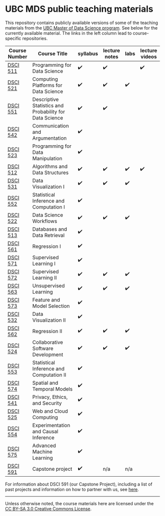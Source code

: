 # UBC MDS public teaching materials

This repository contains publicly available versions of some of the teaching materials from the [UBC Master of Data Science program](https://masterdatascience.ubc.ca/). See below for the currently available material. The links in the left column lead to course-specific repositories.

Course Number                                                    |  Course Title                                |  syllabus             | lecture notes             | labs                |  lecture videos |
-----------------------------------------------------------------|----------------------------------------------|---------------------|----------------------|---------------------|----------|
[DSCI 511](https://github.com/UBC-MDS/DSCI_511_prog-dsci)        |  Programming for Data Science                |   :heavy_check_mark: |   :heavy_check_mark:      |                     |      :heavy_check_mark:  |
[DSCI 521](https://github.com/UBC-MDS/DSCI_521_platforms-dsci)   |  Computing Platforms for Data Science        |   :heavy_check_mark: | :heavy_check_mark:   | :heavy_check_mark:  |       |
[DSCI 551](https://github.com/UBC-MDS/DSCI_551_stat-prob-dsci)   |  Descriptive Statistics and Probability for Data Science | :heavy_check_mark: | :heavy_check_mark: |                     |        |
[DSCI 542](https://github.com/UBC-MDS/DSCI_542_comm-arg)         |  Communication and Argumentation             |   :heavy_check_mark: |                      |                     |       |
[DSCI 523](https://github.com/UBC-MDS/DSCI_523_r-prog)   |  Programming for Data Manipulation                             |   :heavy_check_mark: |                      |                     |        |
[DSCI 512](https://github.com/UBC-MDS/DSCI_512_alg-data-struct)  |  Algorithms and Data Structures              |   :heavy_check_mark: | :heavy_check_mark:   | :heavy_check_mark:  |   :heavy_check_mark:   |
[DSCI 531](https://github.com/UBC-MDS/DSCI_531_viz-1)            |  Data Visualization I                        |   :heavy_check_mark: |   :heavy_check_mark: | :heavy_check_mark: |      |
[DSCI 552](https://github.com/UBC-MDS/DSCI_552_stat-inf-1)       |  Statistical Inference and Computation I     |   :heavy_check_mark: |                      |                     |      |
[DSCI 522](https://github.com/UBC-MDS/DSCI_522_dsci-workflows)   |  Data Science Workflows                      |   :heavy_check_mark: | :heavy_check_mark:                      |    :heavy_check_mark:                  |      |
[DSCI 513](https://github.com/UBC-MDS/DSCI_513_database-data-retr)|  Databases and Data Retrieval               |   :heavy_check_mark: |                      |                     |      |
[DSCI 561](https://github.com/UBC-MDS/DSCI_561_regr-1)            |  Regression I                               |   :heavy_check_mark: |                      |                     |      |
[DSCI 571](https://github.com/UBC-MDS/DSCI_571_sup-learn-1)       |  Supervised Learning I                      |   :heavy_check_mark: |                      |                     |      |
[DSCI 572](https://github.com/UBC-MDS/DSCI_572_sup-learn-2)       |  Supervised Learning II                     |   :heavy_check_mark: | :heavy_check_mark:   | :heavy_check_mark:  |       |
[DSCI 563](https://github.com/UBC-MDS/DSCI_563_unsup-learn)       |  Unsupervised Learning                      |   :heavy_check_mark: | :heavy_check_mark:                      |   :heavy_check_mark:                  |       |
[DSCI 573](https://github.com/UBC-MDS/DSCI_573_feat-model-select) |  Feature and Model Selection                |   :heavy_check_mark: |                      |                     |       |
[DSCI 532](https://github.com/UBC-MDS/DSCI_532_viz-2)             |  Data Visualization II                      |   :heavy_check_mark: |                      |                     |      |
[DSCI 562](https://ubc-mds.github.io/DSCI_562_regr-2/)                   |  Regression II                              |   :heavy_check_mark: | :heavy_check_mark:   | :heavy_check_mark:  |       |
[DSCI 524](https://github.com/UBC-MDS/DSCI_524_collab-sw-dev)     |  Collaborative Software Development         |   :heavy_check_mark: | :heavy_check_mark:  |  :heavy_check_mark:  |      |
[DSCI 553](https://github.com/UBC-MDS/DSCI_553_stat-inf-2)        |  Statistical Inference and Computation II   |   :heavy_check_mark: |                      |                     |      |
[DSCI 574](https://github.com/UBC-MDS/DSCI_574_spat-temp-mod)     |  Spatial and Temporal Models                |   :heavy_check_mark: |                      |                     |       |
[DSCI 541](https://github.com/UBC-MDS/DSCI_541_priv-eth-sec)      |  Privacy, Ethics, and Security              |   :heavy_check_mark: |                      |                     |      |
[DSCI 525](https://github.com/UBC-MDS/DSCI_525_web-cloud-comp)    |  Web and Cloud Computing                    |   :heavy_check_mark: |                      |                     |          |
[DSCI 554](https://github.com/UBC-MDS/DSCI_554_exper-causal-inf)  |  Experimentation and Causal Inference       |   :heavy_check_mark: |                      |                     |      |
[DSCI 575](https://github.com/UBC-MDS/DSCI_575_adv-mach-learn)    |  Advanced Machine Learning                  |   :heavy_check_mark: |                      |                     |      |
[DSCI 591](https://github.com/UBC-MDS/DSCI_591_capstone-proj)     | Capstone project                            |   :heavy_check_mark: |       n/a            |       n/a           |      |


For information about DSCI 591 (our Capstone Project), including a list of past projects and information on how to partner with us, see [here](https://ubc-mds.github.io/capstone/about/).

-----------------

Unless otherwise noted, the course materials here are licensed under the [CC BY-SA 3.0 Creative Commons License](https://creativecommons.org/licenses/by-sa/3.0/us/).

